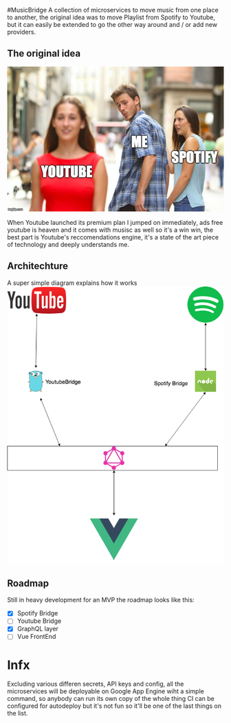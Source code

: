 #MusicBridge
A collection of microservices to move music from one place to another, the original idea was to move Playlist from Spotify to Youtube, but it can easily be extended to go the other way around and / or add new providers.

## The original idea
![meme](./docs/readme/meme.jpg)

When Youtube launched its premium plan I jumped on immediately, ads free youtube is heaven and it comes with musisc as well so it's a win win, the best part is Youtube's reccomendations engine, it's a state of the art piece of technology and deeply understands me.

## Architechture
A super simple diagram explains how it works
![diagram](./docs/readme/MusicBridge.png)

## Roadmap
Still in heavy development for an MVP the roadmap looks like this:
- [x] Spotify Bridge
- [ ] Youtube Bridge
- [x] GraphQL layer
- [ ] Vue FrontEnd

# Infx
Excluding various differen secrets, API keys and  config, all the microservices will be deployable on Google App Engine wiht a simple command, so anybody can run its own copy of the whole thing CI can be configured for autodeploy but it's not fun so it'll be one of the last things on the list.
